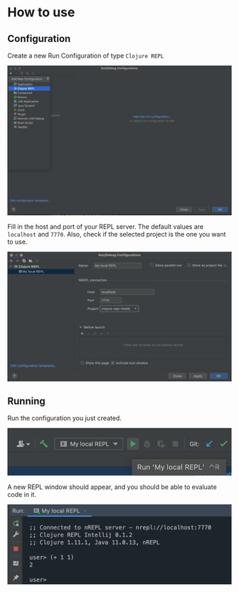 # How to use

## Configuration

Create a new Run Configuration of type `Clojure REPL`

![Run Configuration](../images/configuration-add-new.png)

Fill in the host and port of your REPL server. The default values are `localhost` and `7770`.
Also, check if the selected project is the one you want to use.

![Configuration settings](../images/configuration-settings.png)


## Running

Run the configuration you just created. 

![Run Configuration](../images/configuration-run.png)

A new REPL window should appear, and you should be able to evaluate code in it.  

![REPL window](../images/connected-repl.png)